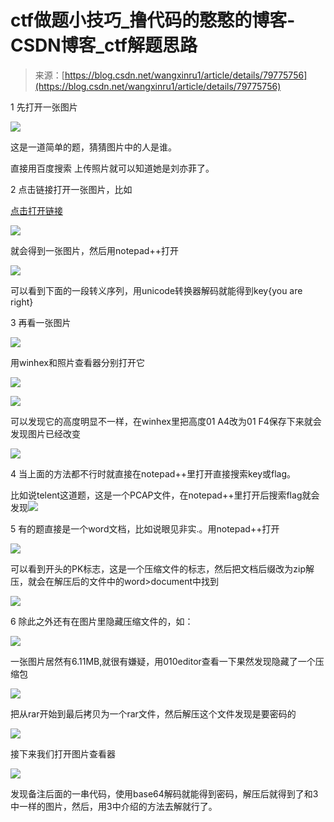 <!--yml
category: 未分类
date: 2022-04-26 14:30:24
-->

# ctf做题小技巧_撸代码的憨憨的博客-CSDN博客_ctf解题思路

> 来源：[https://blog.csdn.net/wangxinru1/article/details/79775756](https://blog.csdn.net/wangxinru1/article/details/79775756)

1 先打开一张图片

![](img/a08e5ed62afcba2ca8649da87930c410.png)

这是一道简单的题，猜猜图片中的人是谁。

直接用百度搜索 上传照片就可以知道她是刘亦菲了。

2 点击链接打开一张图片，比如

[点击打开链接](http://http//120.24.86.145:8002/misc/1.jpg) 

![](img/2e6afa750d95bbc98cdf219251500f42.png)

就会得到一张图片，然后用notepad++打开

![](img/10f4ed8ce7df404e389e432c2c601764.png)

可以看到下面的一段转义序列，用unicode转换器解码就能得到key{you are right}

3 再看一张图片

![](img/6de350606aea70dbbf209aaad208b161.png)

用winhex和照片查看器分别打开它

![](img/d9fc74da64d0f5efc4a4b454b186f603.png)

![](img/858ae542e9a5d828593d22f3ac7dd9a6.png)

可以发现它的高度明显不一样，在winhex里把高度01 A4改为01 F4保存下来就会发现图片已经改变

![](img/010d57c22cc98aee6e5d46da48158836.png)

4 当上面的方法都不行时就直接在notepad++里打开直接搜索key或flag。

比如说telent这道题，这是一个PCAP文件，在notepad++里打开后搜索flag就会发现![](img/f38245881cf6b68d5002317d9cd34cce.png)

5 有的题直接是一个word文档，比如说眼见非实.。用notepad++打开

![](img/2645825a1cb47b9b22a7c80294f612b0.png)

可以看到开头的PK标志，这是一个压缩文件的标志，然后把文档后缀改为zip解压，就会在解压后的文件中的word>document中找到

![](img/b4c2834fafa266327b3264b9a012c57f.png)

6 除此之外还有在图片里隐藏压缩文件的，如：

![](img/ba9ad927d17031117667b24238db4c28.png)

一张图片居然有6.11MB,就很有嫌疑，用010editor查看一下果然发现隐藏了一个压缩包

![](img/81d5e4e5f7c963cca1d6ff64e04f3f21.png)

把从rar开始到最后拷贝为一个rar文件，然后解压这个文件发现是要密码的

![](img/ebd77b889a4d16cb222712a0640644f5.png)

接下来我们打开图片查看器

![](img/ff09f459072c825c08240343e7c4e75a.png)

发现备注后面的一串代码，使用base64解码就能得到密码，解压后就得到了和3中一样的图片，然后，用3中介绍的方法去解就行了。